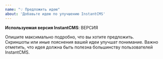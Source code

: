 ```yaml
---
name: "💡 Предложить идею"
about: 'Добавьте идею по улучшению InstantCMS'
---
```


**Используемая версия InstantCMS**: ВЕРСИЯ

Опишите максимально подробно, что вы хотите предложить. Скриншоты или иные пояснения вашей идеи улучшат понимание. Важно отметить, что идея должна быть полезна большинству пользователей InstantCMS.